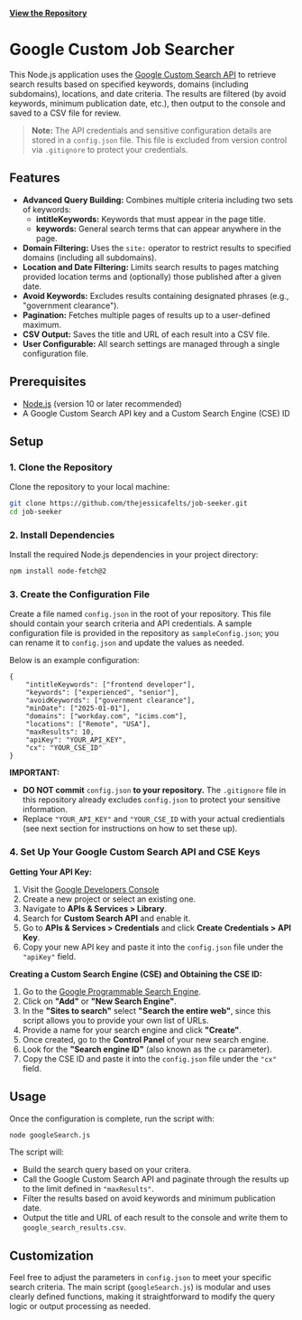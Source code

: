 **[View the Repository](https://www.github.com/thejessicafelts/job-seeker.git)**

# Google Custom Job Searcher

This Node.js application uses the [Google Custom Search API](https://developers.google.com/custom-search/v1/overview) to retrieve search results based on specified keywords, domains (including subdomains), locations, and date criteria. The results are filtered (by avoid keywords, minimum publication date, etc.), then output to the console and saved to a CSV file for review.

> **Note:** The API credentials and sensitive configuration details are stored in a `config.json` file. This file is excluded from version control via `.gitignore` to protect your credentials.

## Features

- **Advanced Query Building:** Combines multiple criteria including two sets of keywords:
  - **intitleKeywords:** Keywords that must appear in the page title.
  - **keywords:** General search terms that can appear anywhere in the page.
- **Domain Filtering:** Uses the `site:` operator to restrict results to specified domains (including all subdomains).
- **Location and Date Filtering:** Limits search results to pages matching provided location terms and (optionally) those published after a given date.
- **Avoid Keywords:** Excludes results containing designated phrases (e.g., "government clearance").
- **Pagination:** Fetches multiple pages of results up to a user-defined maximum.
- **CSV Output:** Saves the title and URL of each result into a CSV file.
- **User Configurable:** All search settings are managed through a single configuration file.

## Prerequisites

- [Node.js](https://nodejs.org) (version 10 or later recommended)
- A Google Custom Search API key and a Custom Search Engine (CSE) ID

## Setup

### 1. Clone the Repository

Clone the repository to your local machine:

```bash
git clone https://github.com/thejessicafelts/job-seeker.git
cd job-seeker
```

### 2. Install Dependencies

Install the required Node.js dependencies in your project directory:

```bash
npm install node-fetch@2
```

### 3. Create the Configuration File

Create a file named `config.json` in the root of your repository. This file should contain your search criteria and API credentials. A sample configuration file is provided in the repository as `sampleConfig.json`; you can rename it to `config.json` and update the values as needed.

Below is an example configuration:

```
{
    "intitleKeywords": ["frontend developer"],
    "keywords": ["experienced", "senior"],
    "avoidKeywords": ["government clearance"],
    "minDate": ["2025-01-01"],
    "domains": ["workday.com", "icims.com"],
    "locations": ["Remote", "USA"],
    "maxResults": 10,
    "apiKey": "YOUR_API_KEY",
    "cx": "YOUR_CSE_ID"
}
```

**IMPORTANT:**
- **DO NOT commit** `config.json` **to your repository.** The `.gitignore` file in this repository already excludes `config.json` to protect your sensitive information.
- Replace `"YOUR_API_KEY"` and `"YOUR_CSE_ID` with your actual credientials (see next section for instructions on how to set these up).

### 4. Set Up Your Google Custom Search API and CSE Keys
 
**Getting Your API Key:**

1. Visit the [Google Developers Console](https://console.developers.google.com/)
2. Create a new project or select an existing one.
3. Navigate to **APIs & Services > Library**.
4. Search for **Custom Search API** and enable it.
5. Go to **APIs & Services > Credentials** and click **Create Credentials > API Key**.
6. Copy your new API key and paste it into the `config.json` file under the `"apiKey"` field.

**Creating a Custom Search Engine (CSE) and Obtaining the CSE ID:**

1. Go to the [Google Programmable Search Engine](https://programmablesearchengine.google.com/controlpanel/all).
2. Click on **"Add"** or **"New Search Engine"**.
3. In the **"Sites to search"** select **"Search the entire web"**, since this script allows you to provide your own list of URLs.
4. Provide a name for your search engine and click **"Create"**.
5. Once created, go to the **Control Panel** of your new search engine.
6. Look for the **"Search engine ID"** (also known as the `cx` parameter).
7. Copy the CSE ID and paste it into the `config.json` file under the `"cx"` field.

## Usage

Once the configuration is complete, run the script with:
```bash
node googleSearch.js
```

The script will:

- Build the search query based on your critera.
- Call the Google Custom Search API and paginate through the results up to the limit defined in `"maxResults"`.
- Filter the results based on avoid keywords and minimum publication date.
- Output the title and URL of each result to the console and write them to `google_search_results.csv`.

## Customization

Feel free to adjust the parameters in `config.json` to meet your specific search criteria. The main script (`googleSearch.js`) is modular and uses clearly defined functions, making it straightforward to modify the query logic or output processing as needed.